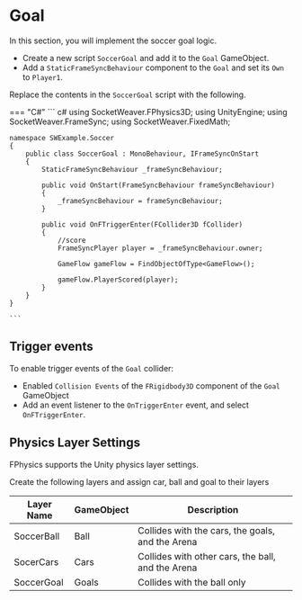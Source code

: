 # **Goal**

In this section, you will implement the soccer goal logic.

- Create a new script `SoccerGoal` and add it to the `Goal` GameObject.
- Add a `StaticFrameSyncBehaviour` component to the `Goal` and set its `Own` to `Player1`.

Replace the contents in the `SoccerGoal` script with the following.

=== "C#"
    ``` c#
    using SocketWeaver.FPhysics3D;
    using UnityEngine;
    using SocketWeaver.FrameSync;
    using SocketWeaver.FixedMath;

    namespace SWExample.Soccer
    {
        public class SoccerGoal : MonoBehaviour, IFrameSyncOnStart
        {
            StaticFrameSyncBehaviour _frameSyncBehaviour;

            public void OnStart(FrameSyncBehaviour frameSyncBehaviour)
            {
                _frameSyncBehaviour = frameSyncBehaviour;
            }

            public void OnFTriggerEnter(FCollider3D fCollider)
            {
                //score
                FrameSyncPlayer player = _frameSyncBehaviour.owner;

                GameFlow gameFlow = FindObjectOfType<GameFlow>();

                gameFlow.PlayerScored(player);
            }
        }
    }

    ```

## **Trigger events**

To enable trigger events of the `Goal` collider:

- Enabled `Collision Events` of the `FRigidbody3D` component of the `Goal` GameObject
- Add an event listener to the `OnTriggerEnter` event, and select `OnFTriggerEnter`. 

## **Physics Layer Settings**

FPhysics supports the Unity physics layer settings. 

Create the following layers and assign car, ball and goal to their layers

Layer Name     | GameObject | Description
--------| --------- | ----------------
SoccerBall    | Ball   | Collides with the cars, the goals, and the Arena   
SocerCars | Cars | Collides with other cars, the ball, and the Arena
SoccerGoal   | Goals     | Collides with the ball only  
